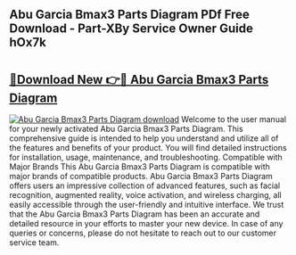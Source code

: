 ## Abu Garcia Bmax3 Parts Diagram PDf Free Download - Part-XBy Service Owner Guide hOx7k

# <h2><a href="http://dfn6pe.blite.top/?on=Abu+Garcia+Bmax3+Parts+Diagram">🔗Download New 👉🔴 Abu Garcia Bmax3 Parts Diagram</a></h2>

[![Abu Garcia Bmax3 Parts Diagram download](https://i.imgur.com/lujVjoI.png)](http://dfn6pe.blite.top/?on=Abu+Garcia+Bmax3+Parts+Diagram)
Welcome to the user manual for your newly activated Abu Garcia Bmax3 Parts Diagram. This comprehensive guide is intended to help you understand and utilize all of the features and benefits of your product. You will find detailed instructions for installation, usage, maintenance, and troubleshooting. Compatible with Major Brands This Abu Garcia Bmax3 Parts Diagram is compatible with major brands of compatible products. Abu Garcia Bmax3 Parts Diagram offers users an impressive collection of advanced features, such as facial recognition, augmented reality, voice activation, and wireless charging, all easily accessible through the user-friendly and intuitive interface. We trust that the Abu Garcia Bmax3 Parts Diagram has been an accurate and detailed resource in your efforts to master your new device. In case of any queries or concerns, please do not hesitate to reach out to our customer service team.
